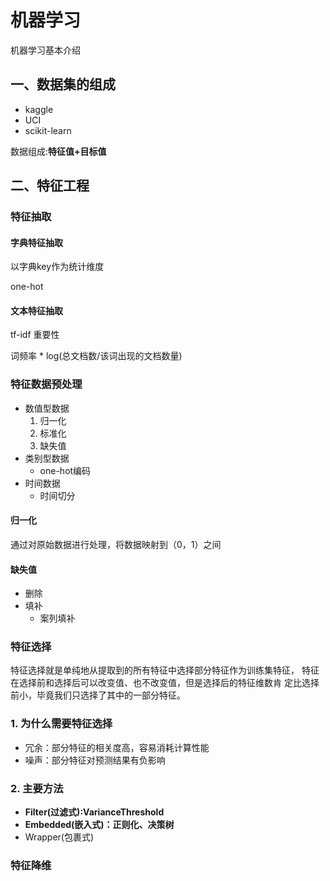 # 机器学习

机器学习基本介绍

## 一、数据集的组成

- kaggle
- UCI
- scikit-learn

数据组成:**特征值+目标值**

## 二、特征工程

### 特征抽取

#### 字典特征抽取

以字典key作为统计维度

one-hot

#### 文本特征抽取

tf-idf 重要性

词频率 * log(总文档数/该词出现的文档数量)

### 特征数据预处理
- 数值型数据
    1. 归一化
    2. 标准化
    3. 缺失值
- 类别型数据
    - one-hot编码
- 时间数据
    - 时间切分

#### 归一化
通过对原始数据进行处理，将数据映射到（0，1）之间

#### 缺失值
- 删除
- 填补
    - 案列填补

### 特征选择
特征选择就是单纯地从提取到的所有特征中选择部分特征作为训练集特征，
特征在选择前和选择后可以改变值、也不改变值，但是选择后的特征维数肯
定比选择前小，毕竟我们只选择了其中的一部分特征。

### 1. 为什么需要特征选择
- 冗余：部分特征的相关度高，容易消耗计算性能
- 噪声：部分特征对预测结果有负影响

### 2. 主要方法
- **Filter(过滤式):VarianceThreshold**
- **Embedded(嵌入式)：正则化、决策树**
- Wrapper(包裹式)

### 特征降维
